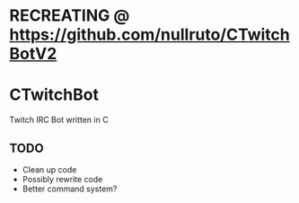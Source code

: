 # RECREATING @ https://github.com/nullruto/CTwitchBotV2

# CTwitchBot
Twitch IRC Bot written in C

## TODO
* Clean up code
* Possibly rewrite code
* Better command system?

